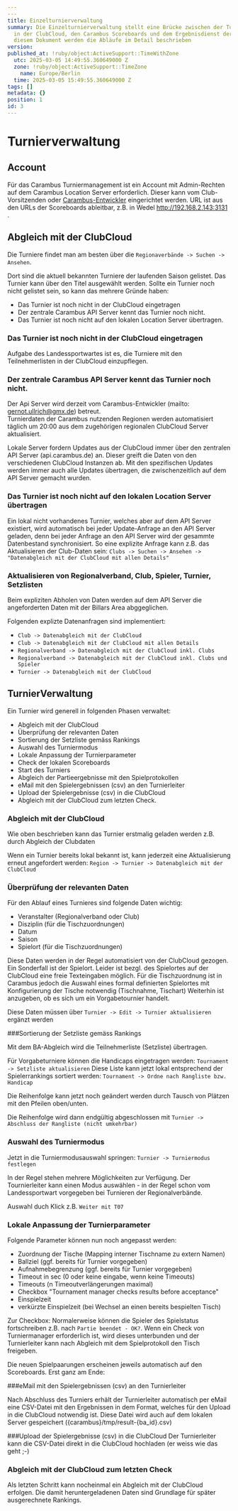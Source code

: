 ```yaml
---
---
title: Einzelturnierverwaltung
summary: Die Einzelturnierverwaltung stellt eine Brücke zwischen der Turnierplanung
  in der ClubCloud, den Carambus Scoreboards und dem Ergebnisdienst der ClubClud dar.  In
  diesem Dokument werden die Abläufe im Detail beschrieben
version:
published_at: !ruby/object:ActiveSupport::TimeWithZone
  utc: 2025-03-05 14:49:55.360649000 Z
  zone: !ruby/object:ActiveSupport::TimeZone
    name: Europe/Berlin
  time: 2025-03-05 15:49:55.360649000 Z
tags: []
metadata: {}
position: 1
id: 3
---
```


# Turnierverwaltung

## Account
Für das Carambus Turniermanagement ist ein Account mit Admin-Rechten auf dem Carambus Location Server erforderlich.
Dieser kann vom Club-Vorsitzenden oder [Carambus-Entwickler](mailto:gernot.ullrich@gmx.de) eingerichtet werden.
URL ist aus den URLs der Scoreboards ableitbar, z.B. in Wedel http://192.168.2.143:3131 .

## Abgleich mit der ClubCloud

Die Turniere findet man am besten über die `Regionaverbände -> Suchen -> Ansehen`.

Dort sind die aktuell bekannten Turniere der laufenden Saison gelistet. Das Turnier kann über den Titel  ausgewählt werden.
Sollte ein Turnier noch nicht gelistet sein, so kann das mehrere Gründe haben:

* Das Turnier ist noch nicht in der ClubCloud eingetragen
* Der zentrale Carambus API Server kennt das Turnier noch nicht.
* Das Turnier ist noch nicht auf den lokalen Location Server übertragen.


### Das Turnier ist noch nicht in der ClubCloud eingetragen
Aufgabe des Landessportwartes ist es, die Turniere mit den Teilnehmerlisten in der ClubCloud einzupflegen.

### Der zentrale Carambus API Server kennt das Turnier noch nicht.
Der Api Server wird derzeit vom Carambus-Entwickler (mailto: gernot.ullrich@gmx.de) betreut.  
Turnierdaten der Carambus nutzenden Regionen werden automatisiert täglich um 20:00 aus dem zugehörigen regionalen ClubCloud Server aktualisiert.

Lokale Server fordern Updates aus der ClubCloud immer über den zentralen API Server (api.carambus.de) an.
Dieser greift die Daten von den verschiedenen ClubCloud Instanzen ab.  Mit den spezifischen Updates werden immer auch alle Updates übertragen, die zwischenzeitlich auf dem API Server gemacht wurden.

### Das Turnier ist noch nicht auf den lokalen Location Server übertragen

Ein lokal nicht vorhandenes Turnier, welches aber auf dem API Server existiert, wird automatisch bei jeder Update-Anfrage an den API Server geladen, denn bei jeder Anfrage an den API Server wird der gesammte Datenbestand synchronisiert.
So eine explizite Anfrage kann z.B. das Aktualisieren der Club-Daten sein:
`Clubs -> Suchen -> Ansehen -> "Datenabgleich mit der ClubCloud mit allen Details"`

### Aktualisieren von Regionalverband, Club, Spieler, Turnier, Setzlisten
Beim expliziten Abholen von Daten werden auf dem API Server die angeforderten Daten mit der Billars Area abggeglichen.

Folgenden explizte Datenanfragen sind implementiert:

* `Club -> Datenabgleich mit der ClubCloud`
* `Club -> Datenabgleich mit der ClubCloud mit allen Details`
* `Regionalverband -> Datenabgleich mit der ClubCloud inkl. Clubs`
* `Regionalverband -> Datenabgleich mit der ClubCloud inkl. Clubs und Spieler`
* `Turnier -> Datenabgleich mit der ClubCloud`

## TurnierVerwaltung
Ein Turnier wird generell in folgenden Phasen verwaltet:

* Abgleich mit der ClubCloud
* Überprüfung der relevanten Daten
* Sortierung der Setzliste gemäss Rankings
* Auswahl des Turniermodus
* Lokale Anpassung der Turnierparameter
* Check der lokalen Scoreboards
* Start des Turniers
* Abgleich der Partieergebnisse mit den Spielprotokollen
* eMail mit den Spielergebnissen (csv) an den Turnierleiter
* Upload der Spielergebnisse (csv) in die ClubCloud
* Abgleich mit der ClubCloud zum letzten Check.

### Abgleich mit der ClubCloud
Wie oben beschrieben kann das Turnier erstmalig geladen werden z.B. durch Abgleich der Clubdaten

Wenn ein Turnier bereits lokal bekannt ist, kann jederzeit eine Aktualisierung erneut angefordert werden:
`Region -> Turnier -> Datenabgleich mit der ClubCloud`

### Überprüfung der relevanten Daten

Für den Ablauf eines Turnieres sind folgende Daten wichtig:

* Veranstalter (Regionalverband oder Club)
* Disziplin (für die Tischzuordnungen)
* Datum
* Saison
* Spielort (für die Tischzuordnungen)

Diese Daten werden in der Regel automatisiert von der ClubCloud gezogen. Ein Sonderfall ist der Spielort.
Leider ist bezgl. des Spielortes auf der ClubCloud eine freie Texteingaben möglich.
Für die Tischzuordnung ist in Carambus jedoch die Auswahl eines formal definierten Spielortes mit Konfigurierung der Tische notwendig (Tischnahme, Tischart)
Weiterhin ist anzugeben, ob es sich um ein Vorgabetournier handelt.

Diese Daten müssen über
`Turnier -> Edit -> Turnier aktualisieren`
ergänzt werden

###Sortierung der Setzliste gemäss Rankings

Mit dem BA-Abgleich wird die Teilnehmerliste (Setzliste) übertragen.

Für Vorgabeturniere können die Handicaps eingetragen werden:
`Tournament -> Setzliste aktualisieren`
Diese Liste kann jetzt lokal entsprechend der Spielerrankings sortiert werden:
`Tournament -> Ordne nach Rangliste bzw. Handicap`

Die Reihenfolge kann jetzt noch geändert werden durch Tausch von Plätzen mit den Pfeilen oben/unten.

Die Reihenfolge wird dann endgültig abgeschlossen mit
`Turnier -> Abschluss der Rangliste (nicht umkehrbar)`

### Auswahl des Turniermodus
Jetzt in die Turniermodusauswahl springen:
`Turnier -> Turniermodus festlegen`

In der Regel stehen mehrere Möglichkeiten zur Verfügung.  Der Tournierleiter kann einen Modus auswählen - in der Regel schon vom Landessportwart vorgegeben bei Turnieren der Regionalverbände.

Auswahl duch Klick z.B. `Weiter mit T07`

### Lokale Anpassung der Turnierparameter

Folgende Parameter können nun noch angepasst werden:

* Zuordnung der Tische (Mapping interner Tischname zu extern Namen)
* Ballziel (ggf. bereits für Turnier vorgegeben)
* Aufnahmebegrenzung (ggf. bereits für Turnier vorgegeben)
* Timeout in sec (0 oder keine eingabe, wenn keine Timeouts)
* Timeouts (n Timeoutverlängerungen maximal)
* Checkbox "Tournament manager checks results before acceptance"
* Einspielzeit
* verkürzte Einspielzeit (bei Wechsel an einen bereits bespielten Tisch)


Zur Checkbox:  Normalerweise können die Spieler des Spielstatus fortschreiben z.B. nach `Partie beendet - OK?`.
Wenn ein Check von Turniermanager erforderlich ist, wird dieses unterbunden und der Turnierleiter kann nach Abgleich mit dem Spielprotokoll den Tisch freigeben.

Die neuen Spielpaarungen erscheinen jeweils automatisch auf den Scoreboards.
Erst ganz am Ende:

###eMail mit den Spielergebnissen (csv) an den Turnierleiter

Nach Abschluss des Turniers erhält der Turnierleiter automatisch per eMail eine CSV-Datei mit den Ergebnissen in dem Format, welches für den Upload in die ClubCloud notwendig ist.
Diese Datei wird auch auf dem lokalen Server gespeichert ({carambus}/tmp/result-{ba_id}.csv)

###Upload der Spielergebnisse (csv) in die ClubCloud
Der Turnierleiter kann die CSV-Datei direkt in die ClubCloud hochladen (er weiss wie das geht ;-)

### Abgleich mit der ClubCloud zum letzten Check
Als letzten Schritt kann nocheinmal ein Abgleich mit der ClubCloud erfolgen.
Die damit heruntergeladenen Daten sind Grundlage für später ausgerechnete Rankings.
